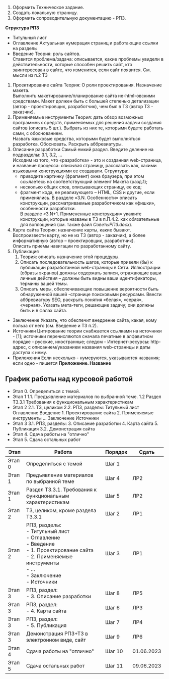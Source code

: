 1. Оформить Техническое задание.
2. Создать локальную страницу.
3. Оформить сопроводительную документацию - РПЗ.
  
**Структура РПЗ**  
- Титульный лист
- Оглавление
	Актуальная нумерация страниц и работающие ссылки на разделы
- Введение
	Теория: роль сайтов.  
	Ставится проблема/задача: описывается, какие проблемы увидели в действительности, которые способен решить сайт, кто заинтересован в сайте, что изменится, если сайт появится. См. мысли из п.2 ТЗ
1. Проектирование сайта
	Теория: О роли проектирования. Назначение макета.  
	Выполнить макетирование/планирование сайта не-html-овскими средствами. Макет должен быть с большей степенью детализации (автор - проектировщик, разработчик), чем был в ТЗ (автор ТЗ - заказчик).
2. Применяемые инструменты
	Теория: дать обзор возможных программных средств, применяемых для решения задачи создания сайтов (описать 5 шт.). Выбрать из них те, которыми будете работать сами, с обоснованием.  
	Назвать языковые средства, которыми будет выполняться разработка. Обосновать. Раскрыть аббревиатуры.
3. Описание разработки
	Самый емкий раздел. Введите деление на подразделы: 3.1, 3.2, ...  
	Исходим из того, что «разработка» - это и созданная web-страница, и название процесса: описывая страницу, рассказать как, какими языковыми конструкциями ее создавали.  Структура:
	- приводите картинку (фрагмент) окна браузера, при этом ссылаетесь на соответствующий элемент Макета (разд.1);
	- несколько общих слов, описывающих страницу, ее код;
	- фрагмент кода, ее реализующего – HTML, CSS и другие, если применялись.
	В разделе «3.N. Особенности» описать конструкции, рассматриваемые разработчиком как «фишки», особенности разработки.  
	В разделе «3.N+1. Примененные конструкции» укажите конструкции, которые названы в ТЗ в п.П.4.2. как обязательные для воплощения (см. также файл *СоветыРПЗ.docx*).
4. Карта сайта
	Теория: назначение карты, какие бывают.  
	Воспроизвести карту, но не из ТЗ (автор - заказчик), а более информативную (автор – проектировщик, разработчик).  
	Описать приемы навигации по разработанному сайту.
5. Публикация
	1. Теория: описать назначение этой процедуры.
	2. Описать последовательность шагов, которые привели (бы) к публикации разработанной web-страницы в Сети. Иллюстрации (образы экранов) должны содержать записи, отражающие ваши личные действия – должны быть видны ваши идентификаторы, термины вашей темы.
	3. Описать меры, обеспечивающие повышение вероятности быть обнаруженной вашей -странице поисковыми ресурсами. Ввести аббревиатуру SEO, раскрыть понятия «белая», «серая», «черная». Указать мета-теги, решающие задачу; они должны быть и в фалах сайта.
- Заключение
	Указать, что обеспечит внедрение сайта, какая, кому польза от него (см. Введение и ТЗ п.2).
- Источники
	Цитирование теории снабжается ссылками на источники - $[1]$; источники перечисляются сначала печатные в алфавитном порядке - русские, иностранные; следом - Интернет-ресурсы: http-адрес, с описанием/указанием названия web-страницы и даты доступа к нему.
- Приложения
	Если несколько - нумеруются, указываются названия; если одно - пишется **Приложение. Название**
## График работы над курсовой работой
- Этап 0. Определиться с темой.
- Этап 1
	1.1. Предъявление материалов по выбранной теме.
	1.2 Раздел ТЗ.3.1 Требования к функциональным характеристикам
- Этап 2
	2.1. ТЗ, целиком
	2.2. РПЗ, разделы:
		Титульный лист
		Оглавление
		Введение
		1. Проектирование сайта
		2. Применяемые инструменты
		…
		Заключение
		Источники
- Этап 3
	3.1. РПЗ, разделы:
		3. Описание разработки
		4. Карта сайта
		5. Публикация
	3.2. Демонстрация сайта
- Этап 4. Сдача работы на "отлично"
- Этап 5. Сдача остальных работ
  
| Этап   | Работа                                                                                                                                                             | Порядок | Сдать      |
| ------ | ------------------------------------------------------------------------------------------------------------------------------------------------------------------ | ------- | ---------- |
| Этап 0 | Определиться с темой                                                                                                                                               | Шаг 1   |            |
| Этап 1 | Предъявление материалов по выбранной теме                                                                                                                          | Шаг 4   | ЛР2        |
| Этап 1 | Раздел ТЗ.3.1. Требования к функциональным характеристикам                                                                                                         | Шаг 5   | ЛР2        |
| Этап 2 | ТЗ, целиком, кроме раздела ТЗ.3.1                                                                                                                                  | Шаг 2   | ЛР1        |
| Этап 2 | РПЗ, разделы:<br>- Титульный лист<br>- Оглавление<br>- Введение<br>- 1. Проектирование сайта<br>- 2. Применяемые инструменты<br>- …<br>- Заключение<br>- Источники | Шаг 3   | ЛР1        |
| Этап 3 | РПЗ, раздел:<br>- 3. Описание разработки                                                                                                                           | Шаг 8   | ЛР5        |
| Этап 3 | РПЗ, раздел:<br>- 4. Карта сайта                                                                                                                                   | Шаг 6   | ЛР3        |
| Этап 3 | РПЗ, раздел:<br>- 5. Публикация                                                                                                                                    | Шаг 7   | ЛР4        |
| Этап 3 | Демонстрация РПЗ+ТЗ в электронном виде, сайт                                                                                                                       | Шаг 9   | ЛР6        |
| Этап 4 | Сдача работы на "отлично"                                                                                                                                          | Шаг 10  | 01.06.2023 |
| Этап 5 | Сдача остальных работ                                                                                                                                              | Шаг 11  | 09.06.2023 |
